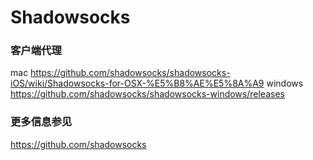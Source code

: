 # Shadowsocks

### 客户端代理
mac
https://github.com/shadowsocks/shadowsocks-iOS/wiki/Shadowsocks-for-OSX-%E5%B8%AE%E5%8A%A9
windows
https://github.com/shadowsocks/shadowsocks-windows/releases

### 更多信息参见
https://github.com/shadowsocks